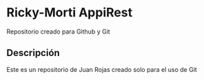 # Ricky-Morti AppiRest
Repositorio creado para Github y Git

## Descripción
Este es un repositorio de Juan Rojas creado solo para el uso de Git
